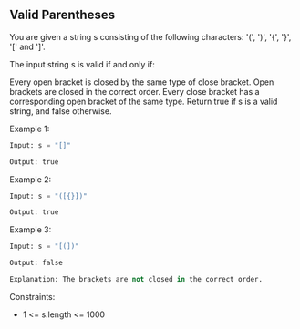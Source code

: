 ## Valid Parentheses

You are given a string s consisting of the following characters: '(', ')', '{', '}', '[' and ']'.

The input string s is valid if and only if:

Every open bracket is closed by the same type of close bracket.
Open brackets are closed in the correct order.
Every close bracket has a corresponding open bracket of the same type.
Return true if s is a valid string, and false otherwise.

Example 1:

```py
Input: s = "[]"

Output: true
```

Example 2:

```py
Input: s = "([{}])"

Output: true
```

Example 3:

```py
Input: s = "[(])"

Output: false

Explanation: The brackets are not closed in the correct order.
```

Constraints:

- 1 <= s.length <= 1000
